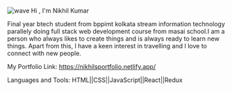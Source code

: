 ![wave](https://user-images.githubusercontent.com/87030854/146912994-c04df989-1afd-46f7-bd4e-15f67af09294.gif)
Hi , I'm Nikhil Kumar


Final year btech student from bppimt kolkata stream information technology parallely doing full stack web development course from masai school.I am a person who always likes to create things and is always ready to learn new things. Apart from this, I have a keen interest in travelling and I love to connect with new people.


My Portfolio Link: https://nikhilsportfolio.netlify.app/


 Languages and Tools: HTML||CSS||JavaScript||React||Redux
